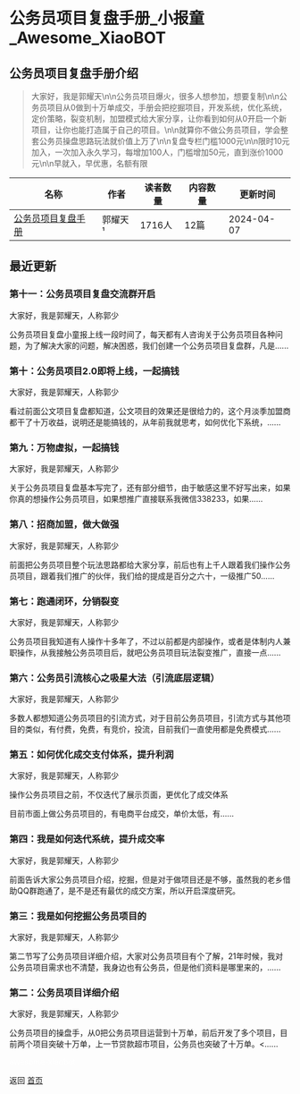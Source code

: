 # 公务员项目复盘手册_小报童_Awesome_XiaoBOT

## 公务员项目复盘手册介绍
> 大家好，我是郭耀天\n\n公务员项目爆火，很多人想参加，想要复制\n\n公务员项目从0做到十万单成交，手册会把挖掘项目，开发系统，优化系统，定价策略，裂变机制，加盟模式给大家分享，让你​看到如何从0开启一个新项目，让你也能打造属于自己的项目。\n\n就算你不做公务员项目，学会整套公务员操盘思路玩法就价值上万了\n\n复盘专栏门槛1000元\n\n限时10元加入，一次加入永久学习，每增加100人，门槛增加50元，直到涨价1000元\n\n早就入，早优惠，名额有限  
  


|名称|作者|读者数量|内容数量|更新时间|
|---|---|---|---|---|
|[公务员项目复盘手册](https://xiaobot.net/p/gwy123?refer=9c3f1c95-a052-465a-9902-f6d75080262a)|郭耀天¹|1716人|12篇|2024-04-07|

## 最近更新
### 第十一：公务员项目复盘交流群开启

大家好，我是郭耀天，人称郭少

公务员项目复盘小童报上线一段时间了，每天都有人咨询关于公务员项目各种问题，为了解决大家的问题，解决困惑，我们创建一个公务员项目复盘群，凡是......

### 第十：公务员项目2.0即将上线，一起搞钱

大家好，我是郭耀天，人称郭少

看过前面公文项目复盘都知道，公文项目的效果还是很给力的，这个月淡季加盟商都干了十万收益，说明还是能搞钱的，从年前我就思考，如何优化下系统，......

### 第九：万物虚拟，一起搞钱

大家好，我是郭耀天，人称郭少

关于公务员项目复盘基本写完了，还有部分细节，由于敏感这里不好写出来，如果你真的想操作公务员项目，如果想推广直接联系我微信338233，如果......

### 第八：招商加盟，做大做强

大家好，我是郭耀天，人称郭少

前面把公务员项目整个玩法思路都给大家分享，前后也有上千人跟着我们操作公务员项目，跟着我们推广的伙伴，我们给的提成是百分之六十，一级推广50......

### 第七：跑通闭环，分销裂变

大家好，我是郭耀天，人称郭少

公务员项目我知道有人操作十多年了，不过以前都是内部操作，或者是体制内人兼职操作，从我接触公务员项目后，就吧公务员项目玩法裂变推广，直接一点......

### 第六：公务员引流核心之吸星大法（引流底层逻辑）

大家好，我是郭耀天，人称郭少

多数人都想知道公务员项目的引流方式，对于目前公务员项目，引流方式与其他项目的类似，有付费，免费，有竞价，投流，目前我们一直使用都是免费模式......

### 第五：如何优化成交支付体系，提升利润

大家好，我是郭耀天，人称郭少

操作公务员项目之前，不仅迭代了展示页面，更优化了成交体系

目前市面上做公务员项目的，有电商平台成交，单价太低，有......

### 第四：我是如何迭代系统，提升成交率

大家好，我是郭耀天，人称郭少

前面告诉大家公务员项目介绍，挖掘，但是对于做项目还是不够，虽然我的老乡借助QQ群跑通了，是不是还有最优的成交方案，所以开启深度研究。

### 第三：我是如何挖掘公务员项目的

大家好，我是郭耀天，人称郭少

第二节写了公务员项目详细介绍，大家对公务员项目有个了解，21年时候，我对公务员项目需求也不清楚，我身边也有公务员，但是他们资料是哪里来的，......

### 第二：公务员项目详细介绍

大家好，我是郭耀天，人称郭少

公务员项目的操盘手，从0把公务员项目运营到十万单，前后开发了多个项目，目前两个项目突破十万单，上一节贷款超市项目，公务员也突破了十万单。<......


<a href="https://github.com/Reno9527/awesome-xiaobot" style="color: white; text-decoration: none;">awesome-xiaobot</a>

返回 [首页](../README.md)
